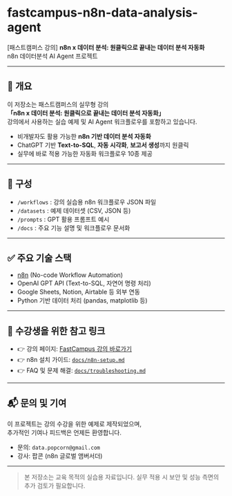 # fastcampus-n8n-data-analysis-agent

[패스트캠퍼스 강의] **n8n x 데이터 분석: 원클릭으로 끝내는 데이터 분석 자동화**  
n8n 데이터분석 AI Agent 프로젝트

---

## 📌 개요

이 저장소는 패스트캠퍼스의 실무형 강의  
**「n8n x 데이터 분석: 원클릭으로 끝내는 데이터 분석 자동화」**  
강의에서 사용하는 실습 예제 및 AI Agent 워크플로우를 포함하고 있습니다.

- 비개발자도 활용 가능한 **n8n 기반 데이터 분석 자동화**
- ChatGPT 기반 **Text-to-SQL**, **자동 시각화**, **보고서 생성**까지 원클릭
- 실무에 바로 적용 가능한 자동화 워크플로우 10종 제공

---

## 📁 구성

- `/workflows` : 강의 실습용 n8n 워크플로우 JSON 파일
- `/datasets` : 예제 데이터셋 (CSV, JSON 등)
- `/prompts` : GPT 활용 프롬프트 예시
- `/docs` : 주요 기능 설명 및 워크플로우 문서화

---

## ✅ 주요 기술 스택

- [n8n](https://n8n.io) (No-code Workflow Automation)
- OpenAI GPT API (Text-to-SQL, 자연어 명령 처리)
- Google Sheets, Notion, Airtable 등 외부 연동
- Python 기반 데이터 처리 (pandas, matplotlib 등)

---

## 🧠 수강생을 위한 참고 링크

- 👉 강의 페이지: [FastCampus 강의 바로가기](#)
- 👉 n8n 설치 가이드: [`docs/n8n-setup.md`](./docs/n8n-setup.md)
- 👉 FAQ 및 문제 해결: [`docs/troubleshooting.md`](./docs/troubleshooting.md)

---

## 📬 문의 및 기여

이 프로젝트는 강의 수강을 위한 예제로 제작되었으며,  
추가적인 기여나 피드백은 언제든 환영합니다.

- 문의: `data.popcorn@gmail.com`
- 강사: 팝콘 (n8n 글로벌 앰버서더)

---

> 본 저장소는 교육 목적의 실습용 자료입니다. 실무 적용 시 보안 및 성능 측면의 추가 검토가 필요합니다.
